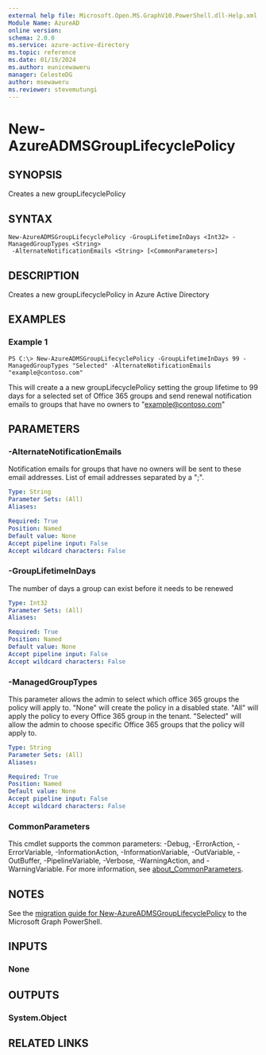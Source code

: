 ```yaml
---
external help file: Microsoft.Open.MS.GraphV10.PowerShell.dll-Help.xml
Module Name: AzureAD
online version:
schema: 2.0.0
ms.service: azure-active-directory
ms.topic: reference
ms.date: 01/19/2024
ms.author: eunicewaweru
manager: CelesteDG
author: msewaweru
ms.reviewer: stevemutungi
---
```


# New-AzureADMSGroupLifecyclePolicy

## SYNOPSIS
Creates a new groupLifecyclePolicy

## SYNTAX

```
New-AzureADMSGroupLifecyclePolicy -GroupLifetimeInDays <Int32> -ManagedGroupTypes <String>
 -AlternateNotificationEmails <String> [<CommonParameters>]
```

## DESCRIPTION
Creates a new groupLifecyclePolicy in Azure Active Directory

## EXAMPLES

### Example 1
```
PS C:\> New-AzureADMSGroupLifecyclePolicy -GroupLifetimeInDays 99 -ManagedGroupTypes "Selected" -AlternateNotificationEmails "example@contoso.com"
```

This will create a a new groupLifecyclePolicy setting the group lifetime to 99 days for a selected set of Office 365 groups and send renewal notification emails to groups that have no owners to "example@contoso.com"

## PARAMETERS

### -AlternateNotificationEmails
Notification emails for groups that have no owners will be sent to these email addresses.
List of email addresses separated by a ";".

```yaml
Type: String
Parameter Sets: (All)
Aliases:

Required: True
Position: Named
Default value: None
Accept pipeline input: False
Accept wildcard characters: False
```

### -GroupLifetimeInDays
The number of days a group can exist before it needs to be renewed

```yaml
Type: Int32
Parameter Sets: (All)
Aliases:

Required: True
Position: Named
Default value: None
Accept pipeline input: False
Accept wildcard characters: False
```

### -ManagedGroupTypes
This parameter allows the admin to select which office 365 groups the policy will apply to.
"None" will create the policy in a disabled state.
"All" will apply the policy to every Office 365 group in the tenant.
"Selected" will allow the admin to choose specific Office 365 groups that the policy will apply to.

```yaml
Type: String
Parameter Sets: (All)
Aliases:

Required: True
Position: Named
Default value: None
Accept pipeline input: False
Accept wildcard characters: False
```

### CommonParameters
This cmdlet supports the common parameters: -Debug, -ErrorAction, -ErrorVariable, -InformationAction, -InformationVariable, -OutVariable, -OutBuffer, -PipelineVariable, -Verbose, -WarningAction, and -WarningVariable. For more information, see [about_CommonParameters](http://go.microsoft.com/fwlink/?LinkID=113216).

## NOTES

See the [migration guide for New-AzureADMSGroupLifecyclePolicy](./migrate/New-AzureADMSGroupLifecyclePolicy.md) to the Microsoft Graph PowerShell.

## INPUTS

### None
## OUTPUTS

### System.Object

## RELATED LINKS
